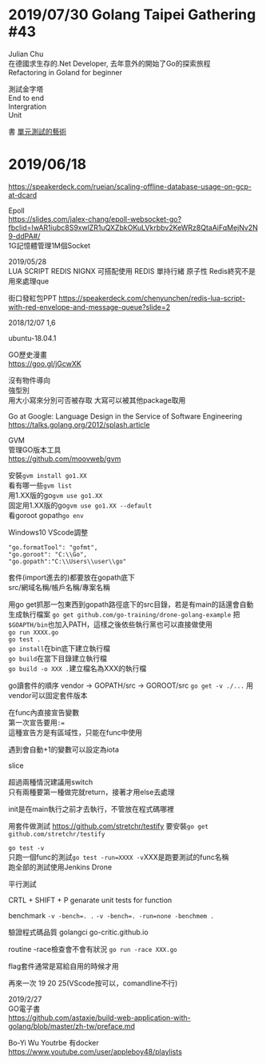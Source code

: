 # 2019/07/30 Golang Taipei Gathering #43
Julian Chu  
在德國求生存的.Net Developer, 去年意外的開始了Go的探索旅程  
Refactoring in Goland for beginner  

測試金字塔  
End to end  
Intergration  
Unit  

書 [單元測試的藝術](https://www.books.com.tw/products/0010765689)  

# 2019/06/18  

https://speakerdeck.com/rueian/scaling-offline-database-usage-on-gcp-at-dcard  
  
Epoll  
https://slides.com/jalex-chang/epoll-websocket-go?fbclid=IwAR1iubc8S9xwlZR1uQXZbkOKuLVkrbbv2KeWRz8QtaAiFqMejNv2N9-ddPA#/  
1G記憶體管理1M個Socket  

2019/05/28   
LUA SCRIPT
REDIS NIGNX 可搭配使用
REDIS 單持行緒 原子性
Redis終究不是用來處理que

街口發紅包PPT
https://speakerdeck.com/chenyunchen/redis-lua-script-with-red-envelope-and-message-queue?slide=2

2018/12/07 1,6  
  
ubuntu-18.04.1  
  
GO歷史漫畫  
https://goo.gl/jGcwXK  
  
沒有物件導向  
強型別  
用大小寫來分別可否被存取  大寫可以被其他package取用  

Go at Google: Language Design in the Service of Software Engineering  
https://talks.golang.org/2012/splash.article
  
GVM  
管理GO版本工具  
https://github.com/moovweb/gvm  

  
安裝`gvm install go1.XX`  
看有哪一些`gvm list`  
用1.XX版的go`gvm use go1.XX`  
固定用1.XX版的go`gvm use go1.XX --default`  
看goroot gopath`go env`
  
Windows10 VScode調整  
```
"go.formatTool": "gofmt",
"go.goroot": "C:\\Go",
"go.gopath":"C:\\Users\\user\\go"
```  
  
套件(import進去的)都要放在gopath底下  
src/網域名稱/帳戶名稱/專案名稱  

用go get抓那一包東西到gopath路徑底下的src目錄，若是有main的話還會自動生成執行檔案 `go get github.com/go-training/drone-golang-example`
把`$GOAPTH/bin`也加入PATH，這樣之後依些執行黨也可以直接做使用  
`go run XXXX.go`  
`go test .`  
`go install`在bin底下建立執行檔  
`go build`在當下目錄建立執行檔  
`go build -o XXX .`建立檔名為XXX的執行檔  

go讀套件的順序
vendor -> GOPATH/src -> GOROOT/src 
`go get -v ./...`
用vendor可以固定套件版本  

在func內直接宣告變數  
第一次宣告要用`:=`  
這種宣告方是有區域性，只能在func中使用  

遇到會自動+1的變數可以設定為iota  

slice  

超過兩種情況建議用switch  
只有兩種要第一種做完就return，接著才用else去處理  

init是在main執行之前才去執行，不管放在程式碼哪裡
  
用套件做測試
https://github.com/stretchr/testify
要安裝`go get github.com/stretchr/testify`  

`go test -v`  
只跑一個func的測試`go test -run=XXXX -v`XXX是跑要測試的func名稱  
跑全部的測試使用Jenkins Drone  
  
平行測試  

CRTL + SHIFT + P
genarate unit tests for function

benchmark
`-v -bench=. .`
`-v -bench=. -run=none -benchmem .`

驗證程式碼品質
golangci
go-critic.github.io

routine
-race檢查會不會有狀況
`go run -race XXX.go`

flag套件通常是寫給自用的時候才用


再來一次 19 20 25(VScode按可以，comandline不行)


2019/2/27  
GO電子書  
https://github.com/astaxie/build-web-application-with-golang/blob/master/zh-tw/preface.md  


Bo-Yi Wu  Youtrbe
有docker  
https://www.youtube.com/user/appleboy48/playlists  
  
